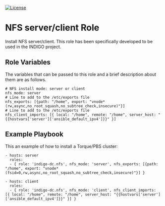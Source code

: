 [![License](https://img.shields.io/badge/license-Apache%202-blue.svg)](https://www.apache.org/licenses/LICENSE-2.0)

NFS server/client Role 
=======================

Install NFS server/client. This role has been specifically developed to be used in the INDIGO project.

Role Variables
--------------

The variables that can be passed to this role and a brief description about them are as follows.

	# NFS install mode: server or client
	nfs_mode: server
	# Line to add to the /etc/exports file
	nfs_exports: [{path: "/home", export: "vnode*(rw,async,no_root_squash,no_subtree_check,insecure)"}]
	# Line to add to the /etc/exports file
	nfs_client_imports: [{ local: "/home", remote: "/home", server_host: "{{hostvars['server']['ansible_default_ipv4']}}" }]

Example Playbook
----------------

This an example of how to install a Torque/PBS cluster:

    - hosts: server
      roles:
      - { role: 'indigo-dc.nfs', nfs_mode: 'server', nfs_exports: [{path: "/home", export: "vnode*(fsid=0,rw,async,no_root_squash,no_subtree_check,insecure)"}] }

    - hosts: client
      roles:
      - { role: 'indigo-dc.nfs', nfs_mode: 'client', nfs_client_imports: [{ local: "/home", remote: "/home", server_host: "{{hostvars['server']['ansible_default_ipv4']}}" }] }

